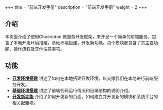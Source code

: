 +++
title = "前端开发手册"
description = "前端开发手册"
weight = 2
+++

<h2 id="1">介绍</h2>
  
本页面介绍了使用Choerodon 微服务开发框架，来开发一个简单的前端服务。包含了本地开发环境搭建，基础环境搭建，开发新功能。每个模块都包含了其主要功能、操作流程及其他注意事项。

<h2 id="1">功能</h2>

- [**开发环境搭建**](../../development-guide/front/develop-env) 讲述了如何在本地搭建开发环境，以支撑我们在本地进行前端服务开发。
- [**基础环境搭建**](../../development-guide/front/basic-env) 讲述了前端代码运行情况和目录结构的说明介绍。
- [**开发新功能**](../../development-guide/front/new-func) 介绍了如何开发新的页面，如何建立并开发新的模块和系统平台的相关配置项。